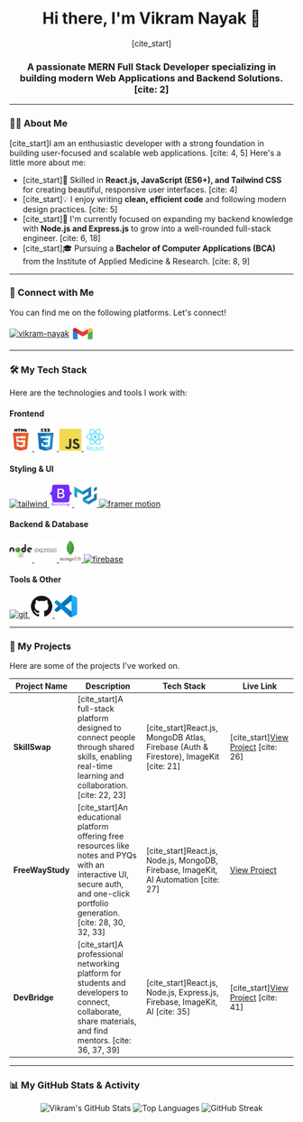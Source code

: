 <div align="center">
  
  <h1>Hi there, I'm Vikram Nayak 👋</h1>
  
  [cite_start]<h3>A passionate MERN Full Stack Developer specializing in building modern Web Applications and Backend Solutions. [cite: 2]</h3>

</div>

---

### 👨‍💻 About Me

[cite_start]I am an enthusiastic developer with a strong foundation in building user-focused and scalable web applications. [cite: 4, 5] Here's a little more about me:

-   [cite_start]🚀 Skilled in **React.js, JavaScript (ES6+), and Tailwind CSS** for creating beautiful, responsive user interfaces. [cite: 4]
-   [cite_start]💡 I enjoy writing **clean, efficient code** and following modern design practices. [cite: 5]
-   [cite_start]🌱 I'm currently focused on expanding my backend knowledge with **Node.js and Express.js** to grow into a well-rounded full-stack engineer. [cite: 6, 18]
-   [cite_start]🎓 Pursuing a **Bachelor of Computer Applications (BCA)** from the Institute of Applied Medicine & Research. [cite: 8, 9]

---

### 🔗 Connect with Me

You can find me on the following platforms. Let's connect!

<p align="left">
  <a href="https://linkedin.com/in/vikram-nayak-50153a348" target="blank"><img align="center" src="https://raw.githubusercontent.com/rahuldkjain/github-profile-readme-generator/master/src/images/icons/Social/linked-in-alt.svg" alt="vikram-nayak" height="30" width="40" /></a>
  <a href="mailto:nayakvikram038@gmail.com" target="blank"><img align="center" src="https://raw.githubusercontent.com/rahuldkjain/github-profile-readme-generator/master/src/images/icons/Social/gmail.svg" alt="nayakvikram038" height="30" width="40" /></a>
</p>

---

### 🛠️ My Tech Stack

Here are the technologies and tools I work with:

#### Frontend
<p align="left">
  <a href="https://www.w3.org/html/" target="_blank" rel="noreferrer"> <img src="https://raw.githubusercontent.com/devicons/devicon/master/icons/html5/html5-original-wordmark.svg" alt="html5" width="40" height="40"/> </a>
  <a href="https://www.w3schools.com/css/" target="_blank" rel="noreferrer"> <img src="https://raw.githubusercontent.com/devicons/devicon/master/icons/css3/css3-original-wordmark.svg" alt="css3" width="40" height="40"/> </a>
  <a href="https://developer.mozilla.org/en-US/docs/Web/JavaScript" target="_blank" rel="noreferrer"> <img src="https://raw.githubusercontent.com/devicons/devicon/master/icons/javascript/javascript-original.svg" alt="javascript" width="40" height="40"/> </a>
  <a href="https://reactjs.org/" target="_blank" rel="noreferrer"> <img src="https://raw.githubusercontent.com/devicons/devicon/master/icons/react/react-original-wordmark.svg" alt="react" width="40" height="40"/> </a>
</p>

#### Styling & UI
<p align="left">
  <a href="https://tailwindcss.com/" target="_blank" rel="noreferrer"> <img src="https://www.vectorlogo.zone/logos/tailwindcss/tailwindcss-icon.svg" alt="tailwind" width="40" height="40"/> </a>
  <a href="https://getbootstrap.com" target="_blank" rel="noreferrer"> <img src="https://raw.githubusercontent.com/devicons/devicon/master/icons/bootstrap/bootstrap-plain-wordmark.svg" alt="bootstrap" width="40" height="40"/> </a>
  <a href="https://mui.com/" target="_blank" rel="noreferrer"> <img src="https://raw.githubusercontent.com/devicons/devicon/master/icons/materialui/materialui-original.svg" alt="materialui" width="40" height="40"/> </a>
  <a href="https://www.framer.com/motion/" target="_blank" rel="noreferrer"> <img src="https://cdn.worldvectorlogo.com/logos/framer-motion.svg" alt="framer motion" width="40" height="40"/> </a>
</p>

#### Backend & Database
<p align="left">
  <a href="https://nodejs.org" target="_blank" rel="noreferrer"> <img src="https://raw.githubusercontent.com/devicons/devicon/master/icons/nodejs/nodejs-original-wordmark.svg" alt="nodejs" width="40" height="40"/> </a>
  <a href="https://expressjs.com" target="_blank" rel="noreferrer"> <img src="https://raw.githubusercontent.com/devicons/devicon/master/icons/express/express-original-wordmark.svg" alt="express" width="40" height="40"/> </a>
  <a href="https://www.mongodb.com/" target="_blank" rel="noreferrer"> <img src="https://raw.githubusercontent.com/devicons/devicon/master/icons/mongodb/mongodb-original-wordmark.svg" alt="mongodb" width="40" height="40"/> </a>
  <a href="https://firebase.google.com/" target="_blank" rel="noreferrer"> <img src="https://www.vectorlogo.zone/logos/firebase/firebase-icon.svg" alt="firebase" width="40" height="40"/> </a>
</p>

#### Tools & Other
<p align="left">
  <a href="https://git-scm.com/" target="_blank" rel="noreferrer"> <img src="https://www.vectorlogo.zone/logos/git-scm/git-scm-icon.svg" alt="git" width="40" height="40"/> </a>
  <a href="https://github.com/" target="_blank" rel="noreferrer"> <img src="https://raw.githubusercontent.com/devicons/devicon/master/icons/github/github-original.svg" alt="github" width="40" height="40"/> </a>
  <a href="https://code.visualstudio.com/" target="_blank" rel="noreferrer"> <img src="https://raw.githubusercontent.com/devicons/devicon/master/icons/vscode/vscode-original.svg" alt="vscode" width="40" height="40"/> </a>
</p>

---

### 🚀 My Projects

Here are some of the projects I've worked on.

| Project Name      | Description                                                                                             | Tech Stack                                                     | Live Link                                                     |
|-------------------|---------------------------------------------------------------------------------------------------------|----------------------------------------------------------------|---------------------------------------------------------------|
| **SkillSwap** | [cite_start]A full-stack platform designed to connect people through shared skills, enabling real-time learning and collaboration. [cite: 22, 23] | [cite_start]React.js, MongoDB Atlas, Firebase (Auth & Firestore), ImageKit [cite: 21] | [cite_start][View Project](https://skillswap-skillplatform.vercel.app) [cite: 26]   |
| **FreeWayStudy** | [cite_start]An educational platform offering free resources like notes and PYQs with an interactive UI, secure auth, and one-click portfolio generation. [cite: 28, 30, 32, 33] | [cite_start]React.js, Node.js, MongoDB, Firebase, ImageKit, AI Automation [cite: 27] | [View Project](https://www.freewaystudy.tech)                      |
| **DevBridge** | [cite_start]A professional networking platform for students and developers to connect, collaborate, share materials, and find mentors. [cite: 36, 37, 39] | [cite_start]React.js, Node.js, Express.js, Firebase, ImageKit, AI [cite: 35]      | [cite_start][View Project](https://devbridge-app.vercel.app) [cite: 41]              |

---

### 📊 My GitHub Stats & Activity

<div align="center">
  
  <img src="https://github-readme-stats.vercel.app/api?username=Vikram-ui2004&show_icons=true&theme=radical&hide_border=true&include_all_commits=true&count_private=true" alt="Vikram's GitHub Stats" />
  
  <img src="https://github-readme-stats.vercel.app/api/top-langs/?username=Vikram-ui2004&layout=compact&theme=radical&hide_border=true&include_all_commits=true&count_private=true&langs_count=8" alt="Top Languages" />
  
  <img src="https://github-readme-streak-stats.herokuapp.com/?user=Vikram-ui2004&theme=radical&hide_border=true" alt="GitHub Streak" />

</div>
